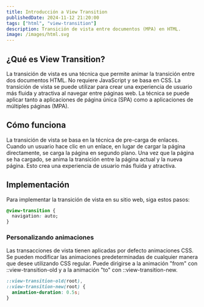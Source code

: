 ```yaml
---
title: Introducción a View Transition
publishedDate: 2024-11-12 21:20:00
tags: ["html", "view-transition"]
description: Transición de vista entre documentos (MPA) en HTML.
image: /images/html.svg
---
```


## ¿Qué es View Transition?

La transición de vista es una técnica que permite animar la transición entre dos documentos HTML. No requiere JavaScript y se basa en CSS. La transición de vista se puede utilizar para crear una experiencia de usuario más fluida y atractiva al navegar entre páginas web. La técnica se puede aplicar tanto a aplicaciones de página única (SPA) como a aplicaciones de múltiples páginas (MPA).

## Cómo funciona

La transición de vista se basa en la técnica de pre-carga de enlaces. Cuando un usuario hace clic en un enlace, en lugar de cargar la página directamente, se carga la página en segundo plano. Una vez que la página se ha cargado, se anima la transición entre la página actual y la nueva página. Esto crea una experiencia de usuario más fluida y atractiva.

## Implementación

Para implementar la transición de vista en su sitio web, siga estos pasos:

```css
@view-transition {
  navigation: auto;
}
```

### Personalizando animaciones

Las transacciones de vista tienen aplicadas por defecto animaciones CSS. Se pueden modificar las animaciones predeterminadas de cualquier manera que desee utilizando CSS regular. Puede dirigirse a la animación "from" con ::view-transition-old y a la animación "to" con ::view-transition-new.

```css
::view-transition-old(root),
::view-transition-new(root) {
  animation-duration: 0.5s;
}
```